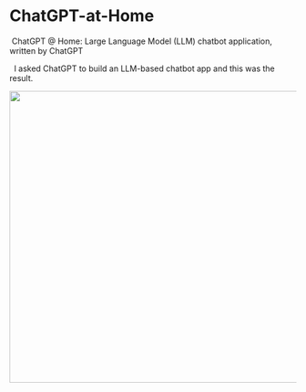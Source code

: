 # ChatGPT-at-Home
&nbsp;ChatGPT @ Home: Large Language Model (LLM) chatbot application, written by ChatGPT

&nbsp;&nbsp;I asked ChatGPT to build an LLM-based chatbot app and this was the result. 

<img src="https://images.pexels.com/photos/2007647/pexels-photo-2007647.jpeg?auto=compress&cs=tinysrgb&w=1260&h=750&dpr=2" height="512 " width="512"/>
